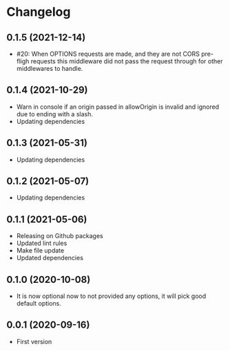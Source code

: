 Changelog
=========

0.1.5 (2021-12-14)
------------------

* #20: When OPTIONS requests are made, and they are not CORS pre-fligh
  requests this middleware did not pass the request through for other
  middlewares to handle.


0.1.4 (2021-10-29)
------------------

* Warn in console if an origin passed in allowOrigin is invalid
  and ignored due to ending with a slash.
* Updating dependencies

0.1.3 (2021-05-31)
------------------

* Updating dependencies

0.1.2 (2021-05-07)
------------------

* Updating dependencies


0.1.1 (2021-05-06)
-------------------

* Releasing on Github packages
* Updated lint rules
* Make file update
* Updated dependencies

0.1.0 (2020-10-08)
------------------

* It is now optional now to not provided any options, it will
  pick good default options.

0.0.1 (2020-09-16)
------------------

* First version
